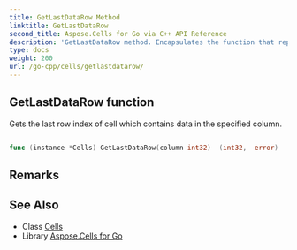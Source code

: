 ```yaml
---
title: GetLastDataRow Method 
linktitle: GetLastDataRow
second_title: Aspose.Cells for Go via C++ API Reference
description: 'GetLastDataRow method. Encapsulates the function that represents getlastdatarow in Go.'
type: docs
weight: 200
url: /go-cpp/cells/getlastdatarow/
---
```


## GetLastDataRow function

Gets the last row index of cell which contains data in the specified column.

```go

func (instance *Cells) GetLastDataRow(column int32)  (int32,  error) 

```

## Remarks


## See Also

* Class [Cells](../)
* Library [Aspose.Cells for Go](../../)
